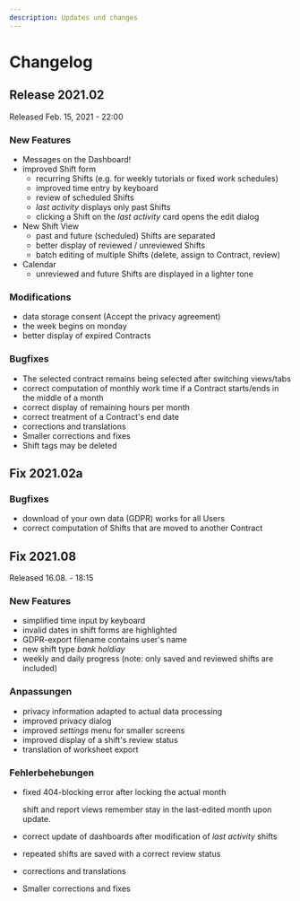 ```yaml
---
description: Updates und changes
---
```


# Changelog

## Release 2021.02

Released Feb. 15, 2021 - 22:00

### New Features

* Messages on the Dashboard!
* improved Shift form
  * recurring Shifts \(e.g. for weekly tutorials or fixed work schedules\)
  * improved time entry by keyboard
  * review of scheduled Shifts
  * _last activity_ displays only past Shifts
  * clicking a Shift on the _last activity_ card opens the edit dialog
* New Shift View
  * past and future \(scheduled\) Shifts are separated
  * better display of reviewed / unreviewed Shifts
  * batch editing of multiple Shifts \(delete, assign to Contract, review\)
* Calendar
  * unreviewed and future Shifts are displayed in a lighter tone

### Modifications

* data storage consent \(Accept the privacy agreement\)
* the week begins on monday
* better display of expired Contracts‌

### Bugfixes

* The selected contract remains being selected after switching views/tabs
* correct computation of monthly work time if a Contract starts/ends in the middle of a month
* correct display of remaining hours per month
* correct treatment of a Contract's end date
* corrections and translations
* Smaller corrections and fixes
* Shift tags may be deleted

## Fix 2021.02a

### Bugfixes

* download of your own data \(GDPR\) works for all Users
* correct computation of Shifts that are moved to another Contract

## Fix 2021.08

Released 16.08. - 18:15 

### New Features

* simplified time input by keyboard
* invalid dates in shift forms are highlighted
* GDPR-export filename contains user's name
* new shift type _bank holdiay_
* weekly and daily progress \(note: only saved and reviewed shifts are included\)

### Anpassungen

* privacy information adapted to actual data processing
* improved privacy dialog
* improved _settings_ menu for smaller screens
* improved display of a shift's review status
* translation of worksheet export

### Fehlerbehebungen

* fixed 404-blocking error after locking the actual month

  shift and report views remember stay in the last-edited month upon update.

* correct update of dashboards after modification of _last activity_ shifts
* repeated shifts are saved with a correct review status
* corrections and translations
* Smaller corrections and fixes

